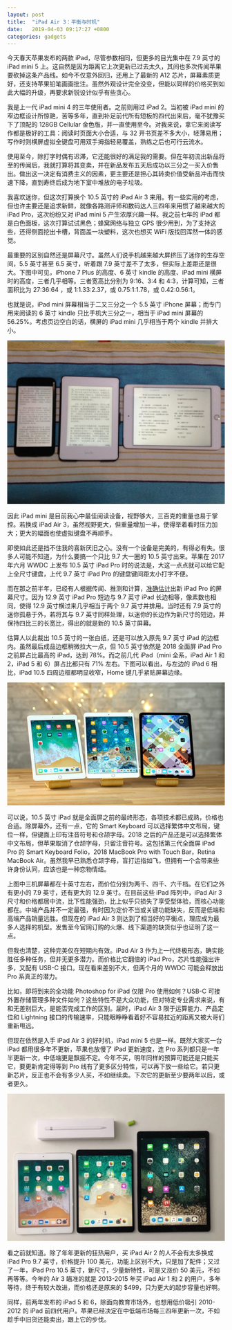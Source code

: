 ```yaml
---
layout: post
title:  "iPad Air 3：平衡与时机"
date:   2019-04-03 09:17:27 +0800
categories: gadgets
---
```

今天春天苹果发布的两款 iPad，尽管参数相同，但更多的目光集中在 7.9 英寸的 iPad mini 5 上。这自然是因为距离它上次更新已过去太久，其间也多次传闻苹果要砍掉这条产品线。如今不仅意外回归，还用上了最新的 A12 芯片，屏幕素质更好，还支持苹果铅笔画画批注。虽然外观设计完全没变，但能以同样的价格买到如此大幅的升级，再要求新锐设计似乎有些贪心。

我是上一代 iPad mini 4 的三年使用者。之前则用过 iPad 2。当初被 iPad mini 的窄边框设计所惊艳，苦等多年，直到补足前代所有短板的四代出来后，毫不犹豫买下了顶配的 128GB Cellular 金色版，并一直使用至今。对我来说，拿它来阅读写作都是极好的工具：阅读时页面大小合适，与 32 开书页差不多大小，轻薄易用；写作时则横屏虚拟全键盘可用双手拇指轻易覆盖，熟练之后也可行云流水。

使用至今，除打字时偶有迟滞，它还能很好的满足我的需要。但在年初流出新品将至的传闻后，我就打算将其变卖，并在新品发布五天后成功以三分之一买入价售出。做出这一决定有消费主义的因素，更主要还是担心其转卖价值受新品冲击而快速下降，直到寿终后成为地下室中堆放的电子垃圾。

我喜欢迷你，但这次打算换个 10.5 英寸的 iPad Air 3 来用。有一些实用的考虑，但也许主要还是追求新鲜，就像各路测评师和数码达人三四年来用惯了越来越大的 iPad Pro，这次纷纷又对 iPad mini 5 产生浓厚兴趣一样。我之前七年的 iPad 都是白色面板，这次打算试试黑色；蜂窝网络与独立 GPS 很少用到，为了支持这些，还得侧面挖出卡槽，背面盖一块塑料，这次也想买 WiFi 版找回浑然一体的感觉。

最重要的区别自然还是屏幕尺寸。虽然人们说手机越来越大屏挤压了迷你的生存空间，5.5 英寸甚至 6.5 英寸，听着跟 7.9 英寸差不了太多，但实际上差距还是很大。下图中可见，iPhone 7 Plus 的高度、6 英寸 kindle 的高度、iPad mini 横屏时的高度，三者几乎相等。三者宽高比分别为 9:16、3:4 和 4:3，计算可知，三者面积比为 27:36:64 ，或 1:1.33:2.37，或 0.75:1:1.78，或 0.42:0.56:1。

也就是说，iPad mini 屏幕相当于二又三分之一个 5.5 英寸 iPhone 屏幕；而专门用来阅读的 6 英寸 kindle 只比手机大三分之一，相当于 iPad mini 屏幕的 56.25%。考虑页边空白的话，横屏的 iPad mini 几乎相当于两个 kindle 并排大小。

![iPhone7Plus/kindle/Air3同高](/images/air3size1.jpg)

因此 iPad mini 是目前我心中最佳阅读设备，视野够大，三百克的重量也易于掌控。若换成 iPad Air 3，虽然视野更大，但重量增加一半，使得举着看时压力加大；更大的幅面也使虚拟键盘不再顺手。

即使如此还是挡不住我的喜新厌旧之心。没有一个设备是完美的，有得必有失。很多人可能不知道，为什么要搞一个只比 9.7 大一圈的 10.5 英寸出来。苹果在 2017 年六月 WWDC 上发布 10.5 英寸 iPad Pro 时的说法是，大这一点点就可以给它配上全尺寸键盘，上代 9.7 英寸 iPad Pro 的键盘键间距太小打字不便。

而在那之前半年，已经有人根据传闻、推测和计算，[准确估计](https://blog.studioneat.com/why-would-apple-release-a-10-5-ipad-ca4441f7f628#.maby69gmg)出新 iPad Pro 的屏幕尺寸。因为 12.9 英寸 iPad Pro 短边与 9.7 英寸 iPad 长边相等，像素数也相同，使得 12.9 英寸横过来几乎相当于两个 9.7 英寸并排用。当时还有 7.9 英寸的迷你孤悬于外，若将其与 9.7 英寸同样处理，以迷你的长边作为新尺寸的短边，并保持四比三的长宽比，得出的就是新的 10.5 英寸屏幕。

估算人以此裁出 10.5 英寸的一张白纸，还是可以放入原先 9.7 英寸 iPad 的边框内。虽然最后成品边框稍微拉大一点，但 10.5 英寸依然是 2018 全面屏 iPad Pro 之前屏占比最高的 iPad，达到 78%。而之前几代 iPad（mini 全系，iPad Air 1 和 2，iPad 5 和 6）屏占比都只有 71% 左右。下图可以看出，与左边的 iPad 6 相比，iPad 10.5 四周边框都明显收窄，Home 键几乎紧贴屏幕边缘。

![9.7/10.5/11英寸iPad](/images/air3size2.jpg)

可以说，10.5 英寸 iPad 就是全面屏之前的最终形态，各项技术都已成熟，价格也合适。除屏幕外，还有一点，它的 Smart Keyboard 可以选择繁体中文布局，键位一样，但键面上印有注音符号和仓颉字母。2018 之后的产品还是可以选择繁体中文布局，但苹果取消了仓颉字母，只留注音符号。这包括第三代全面屏 iPad Pro 的 Smart Keyboard Folio，2018 MacBook Pro with Touch Bar，Retina MacBook Air。虽然我早已熟悉仓颉字母，盲打运指如飞，但拥有一个会带来些许身份认同，应该也是一种恋物情结。

上图中三机屏幕都在十英寸左右，而价位分别为两千、四千、六千档。在它们之外有更小的 7.9 英寸，还有更大的 12.9 英寸。在目前这些 iPad 阵列中，iPad Air 3 尺寸和价格都居中流，比下性能强劲，比上似乎只损失了享受型体验，而核心功能都在。中端产品并不一定最强，有时因为定价不当或关键功能缺失，反而是低端和高端产品销量远胜。但现在的 iPad Air 3 则达到了相当好的平衡点，理应成为最多人选择的机型。发售至今官网订购的火爆、线下渠道的缺货似乎也证明了这一点。

但我也清楚，这种完美仅在短期内有效。iPad Air 3 作为上一代终极形态，确实能胜任多种任务，但并无更多潜力。而价格比它翻倍的 iPad Pro，芯片性能强出许多，又配有 USB-C 接口。现在看来差别不大，但两个月的 WWDC 可能会释放出 Pro 系真正的潜力。

比如，即将到来的全功能 Photoshop for iPad 仅限 Pro 使用如何？USB-C 可接外置存储管理多种文件如何？这些特性不是大众功能，但对特定专业需求来说，有和无差别巨大，是能否完成工作的区别。届时，iPad Air 3 限于运算能力、产品定位和 Lightning 接口的传输速率，只能眼睁睁看着好不容易拉近的距离又被大哥们重新甩远。

但现在依然是入手 iPad Air 3 的好时机，iPad mini 5 也是一样。既然大家买一台 iPad 都用很多年不更新，苹果也放慢了 iPad 更新速度，连 Pro 系列都只是一年半更新一次，中低端更是飘摇不定。今年不买，明年同样的预算可能还是只能买它，要更新肯定得等到 Pro 线有了更多区分特性，可以再下放一些给它。若只更新芯片，反正也不会有多少人买，不如继续卖。下次它的更新至少要两年以后，或者更久。

![9.7/10.5/12.9英寸iPad](/images/air3size3.jpg)

看之前就知道。除了年年更新的狂热用户，买 iPad Air 2 的人不会有太多换成 iPad Pro 9.7 英寸，价格提升 100 美元，功能上区别不大，只是加了配件；又过了一年，iPad Pro 10.5 英寸，新尺寸，少量新特性，可是又涨价 50 美元，不如再等等。今年的 Air 3 瞄准的就是 2013-2015 年买 iPad Air 1 和 2 的用户，多年等待，终于有较大改进，而价格还是原来的 $499，只为更大的起步容量也好啊。

同样，前两年发布的 iPad 5 和 6，除面向教育市场外，也想用低价吸引 2010-2012 的 iPad 前四代用户。苹果已经决定在中低端市场每三四年更新一次，不如趁手中旧货还能卖出，跟上它的步伐。
